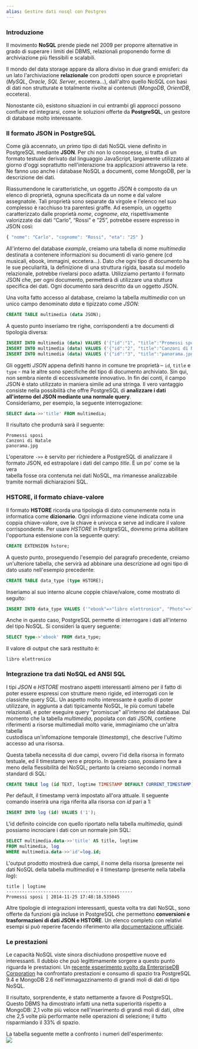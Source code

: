 ```yaml
---
alias: Gestire dati nosql con Postgres
---
```


### Introduzione

Il movimento **NoSQL** prende piede nel 2009 per proporre alternative in grado di superare i limiti dei DBMS, relazionali proponendo forme di archiviazione più flessibili e scalabili.

Il mondo del data storage appare da allora diviso in due grandi emisferi: da un lato l'archiviazione **relazionale** con prodotti open source e proprietari (_MySQL_, _Oracle_, _SQL Server_, eccetera…), dall'altro quello NoSQL con basi di dati non strutturate e totalmente rivolte ai contenuti (_MongoDB_, _OrientDB_, eccetera).

Nonostante ciò, esistono situazioni in cui entrambi gli approcci possono confluire ed integrarsi, come le soluzioni offerte da **PostgreSQL**, un gestore di database molto interessante.

### Il formato JSON in PostgreSQL

Come già accennato, un primo tipo di dati NoSQL viene definito in PostgreSQL mediante **JSON**. Per chi non lo conoscesse, si tratta di un  formato testuale derivato dal linguaggio JavaScript, largamente utilizzato al giorno d'oggi soprattutto nell'interazione tra applicazioni attraverso la rete. Ne fanno uso anche i database NoSQL a documenti, come MongoDB, per la descrizione dei dati.

Riassumendone le caratteristiche, un oggetto JSON è composto da un elenco di proprietà, ognuna specificata da un nome e dal valore assegnatole. Tali   proprietà sono separate da virgole e l'elenco nel suo complesso è racchiuso tra parentesi graffe.
Ad esempio, un oggetto caratterizzato dalle proprietà _nome_, _cognome_, _eta_, rispettivamente valorizzate dai dati “Carlo”, “Rossi” e ”25”, potrebbe essere espresso in JSON così:

```javascript
{ "nome": "Carlo", "cognome": "Rossi", "eta": "25" }
```

All'interno del database _example_, creiamo una tabella di nome _multimedia_ destinata a contenere informazioni su documenti di vario genere (cd musicali, ebook, immagini, eccetera...). Dato che ogni tipo di documento ha le sue peculiarità, la definizione di una struttura rigida, basata sul modello relazionale, potrebbe rivelarsi poco adatta. Utilizziamo pertanto il formato JSON che, per ogni documento, permetterà di utilizzare una stuttura specifica dei dati. Ogni documento sarà descritto da un oggetto JSON.

Una volta fatto accesso al database, creiamo la tabella _multimedia_ con un unico campo denominato _data_ e tipizzato come _JSON_:

```sql
CREATE TABLE multimedia (data JSON);
```

A questo punto inseriamo tre righe, corrispondenti a tre documenti di tipologia diversa:

```sql
INSERT INTO multimedia (data) VALUES ('{"id":"1", "title":"Promessi sposi", "type":"ebook", "pages":"400"}');
INSERT INTO multimedia (data) VALUES ('{"id":"2", "title":"Canzoni di Natale", "type":"CD", "tracks":"12"}');
INSERT INTO multimedia (data) VALUES ('{"id":"3", "title":"panorama.jpg", "type":"photo", "pixels":"1665x894"}');
```

Gli oggetti _JSON_ appena definiti hanno in comune tre proprietà – `id`, `title` e `type` - ma le altre sono specifiche del tipo di documento archiviato.
Sin qui, non sembra niente di eccessivamente innovativo. In fin dei conti, il campo JSON è stato utilizzato in maniera simile ad una stringa. Il vero vantaggio consiste nella possibilità che offre PostgreSQL di **analizzare i dati all'interno del JSON mediante una normale query**.  
Consideriamo, per esempio, la seguente interrogazione:

```sql
SELECT data->>'title' FROM multimedia;
```

Il risultato che produrrà sarà il seguente:

```
Promessi sposi  
Canzoni di Natale  
panorama.jpg  
```

L'operatore `->>` è servito per richiedere a PostgreSQL di analizzare il formato JSON, ed estrapolare i dati del campo _title_. È un po' come se la vera  
tabella fosse ora contenuta nei dati NoSQL, ma rimanesse analizzabile tramite normali dichiarazioni SQL.

### HSTORE, il formato chiave-valore  

Il formato **HSTORE** ricorda una tipologia di dato comunemente nota in informatica come **dizionario**. Ogni informazione viene indicata come una coppia  chiave-valore, ove la chiave è univoca e serve ad indicare il valore corrispondente.
Per usare _HSTORE_ in PostgreSQL, dovremo prima abilitare l'opportuna estensione con la seguente query:
```sql
CREATE EXTENSION hstore;
```

A questo punto, proseguendo l'esempio del paragrafo precedente, creiamo un'ulteriore tabella, che servirà ad abbinare una descrizione ad ogni tipo di dato usato nell'esempio precedente:
```sql
CREATE TABLE data_type (type HSTORE);
```

Inseriamo al suo interno alcune coppie chiave/valore, come mostrato di seguito:
```sql
INSERT INTO data_type VALUES ('"ebook"=>"libro elettronico", "Photo"=>"Immagini in formato digitale", "CD"=>"Compact Disc musicale"');
```

Anche in questo caso, PostgreSQL permette di interrogare i dati all'interno del tipo NoSQL. Si consideri la query seguente:
```sql
SELECT type->'ebook' FROM data_type;
```

Il valore di output che sarà restituito è:
```
libro elettronico
```

### Integrazione tra dati NoSQL ed ANSI SQL  

I tipi _JSON_ e _HSTORE_ mostrano aspetti interessanti almeno per il fatto di poter essere espressi con strutture meno rigide, ed interrogati con le classiche  query SQL. Un aspetto molto interessante è quello di poter utilizzare, in aggiunta a dati tipicamente NoSQL, le più comuni tabelle relazionali, e poter eseguire query "promiscue" all'interno del database.
Dal momento che la tabella _multimedia_, popolata con dati JSON, contiene riferimenti a risorse multimediali molto varie, immaginiamo che un'altra tabella  
custodisca un'infomazione temporale (_timestamp_), che descrive l'ultimo accesso ad una risorsa.

Questa tabella necessita di due campi, ovvero l'id della risorsa in formato testuale, ed il timestamp vero e proprio. In questo caso, possiamo fare a meno della flessibilità del NoSQL; pertanto la creiamo secondo i normali standard di SQL:
```sql
CREATE TABLE log (id TEXT, logtime TIMESTAMP DEFAULT CURRENT_TIMESTAMP);
```

Per default, il timestamp verrà impostato all'ora attuale. Il seguente comando inserirà una riga riferita alla risorsa con _id_ pari a 1:
```sql
INSERT INTO log (id) VALUES ('1');
```

L'id definito coincide con quello riportato nella tabella _multimedia_, quindi possiamo incrociare i dati con un normale join SQL:
```sql
SELECT multimedia.data->>'title' AS title, logtime
FROM multimedia, log
WHERE multimedia.data->>'id'=log.id;
```

L'output prodotto mostrerà due campi, il nome della risorsa (presente nei dati NoSQL della tabella _multimedia_) e il timestamp (presente nella tabella _log_):
```
title | logtime
------------------------------------------------
Promessi sposi | 2014-11-25 17:48:18.535045  
```

Altre tipologie di integrazioni interessanti, questa volta tra dati NoSQL, sono offerte da funzioni già incluse in PostgreSQL che permettono **conversioni e  
trasformazioni di dati JSON e HSTORE**. Un elenco completo con relativi esempi si può reperire facendo riferimento alla [documentazione ufficiale](http://www.postgresql.org/docs/).

### Le prestazioni  

Le capacità NoSQL viste sinora dischiudono prospettive nuove ed interessanti. Il dubbio che può legittimamente sorgere a questo punto riguarda le   prestazioni. Un [recente esperimento svolto da EnterpriseDB Corporation](http://blogs.enterprisedb.com/2014/09/24/postgres-outperforms-mongodb-and-ushers-in-new-developer-reality/) ha confrontato prestazioni e consumo di spazio tra PostgreSQL 9.4 e MongoDB 2.6 nell'immagazzinamento di grandi moli di dati di tipo NoSQL.

Il risultato, sorprendente, è stato nettamente a favore di PostgreSQL. Questo DBMS ha dimostrato infatti una netta superiorità rispetto a MongoDB: 2,1   volte più veloce nell'inserimento di grandi moli di dati, oltre che 2,5 volte più performante nelle operazioni di selezione; il tutto risparmiando il 33% di   spazio.

La tabella seguente mette a confronto i numeri dell'esperimento:
[  
![](https://static.html.it/app/uploads/2014/11/postgres_img01-600x191.png)](https://static.html.it/app/uploads/2014/11/postgres_img01.png)